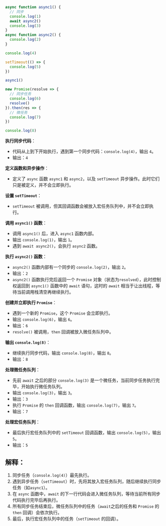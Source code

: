 ```js
async function async1() {
  // 同步
  console.log(1)
  await async2()
  console.log(3)
}
async function async2() {
  console.log(2)
}

console.log(4)

setTimeout(() => {
  console.log(5)
})

async1()

new Promise(resolve => {
  // 同步任务
  console.log(6)
  resolve()
}).then(res => {
  // 微任务
  console.log(7)
})

console.log(8)
```

**执行同步代码**：

- 代码从上到下开始执行，遇到第一个同步代码：`console.log(4)`，输出 `4`。
- 输出：`4`

**定义函数和异步操作**：

- 定义了 `async` 函数 `async1` 和 `async2`，以及 `setTimeout` 异步操作。此时它们只是被定义，并不会立即执行。

**设置 `setTimeout`**：

- `setTimeout` 被调用，但其回调函数会被放入宏任务队列中，并不会立即执行。

**调用 `async1()` 函数**：

- 调用 `async1()` 后，进入 `async1` 函数内部。
- 输出 `console.log(1)`，输出 `1`。
- 遇到 `await async2()`，会执行 `async2` 函数。

**执行 `async2()` 函数**：

- `async2()` 函数内部有一个同步的 `console.log(2)`，输出 `2`。
- 输出：`2`
- `async2()` 函数执行完后返回一个 `Promise` 对象（状态为`resolved`），此时控制权返回到 `async1()` 函数中的 `await` 语句，这时的 `await` 相当于让出线程，等待当前调用栈清空再继续执行。

**创建并立即执行 `Promise`**：

- 遇到一个新的 `Promise`，这个 `Promise` 会立即执行。
- 输出 `console.log(6)`，输出 `6`。
- 输出：`6`
- `resolve()` 被调用，`then` 回调被放入微任务队列中。

**输出 `console.log(8)`**：

- 继续执行同步代码，输出 `console.log(8)`，输出 `8`。
- 输出：`8`

**处理微任务队列**：

- 先前 `await` 之后的部分 `console.log(3)` 是一个微任务，当前同步任务执行完毕，开始执行微任务队列。
- 输出 `console.log(3)`，输出 `3`。
- 输出：`3`
- 执行 `Promise` 的 `then` 回调函数，输出 `console.log(7)`，输出 `7`。
- 输出：`7`

**处理宏任务队列**：

- 最后执行宏任务队列中的 `setTimeout` 回调函数，输出 `console.log(5)`，输出 `5`。
- 输出：`5`

## 解释：

1. 同步任务（`console.log(4)`）最先执行。
2. 遇到异步任务（`setTimeout`）时，先将其放入宏任务队列，随后继续执行同步任务（如`async1`）。
3. 在 `async` 函数中，`await` 的下一行代码会进入微任务队列，等待当前所有同步代码执行完毕后再执行。
4. 所有同步任务结束后，微任务队列中的任务（`await`之后的任务和 `Promise` 的 `then` 回调）会依次执行。
5. 最后，执行宏任务队列中的任务（`setTimeout` 的回调）。